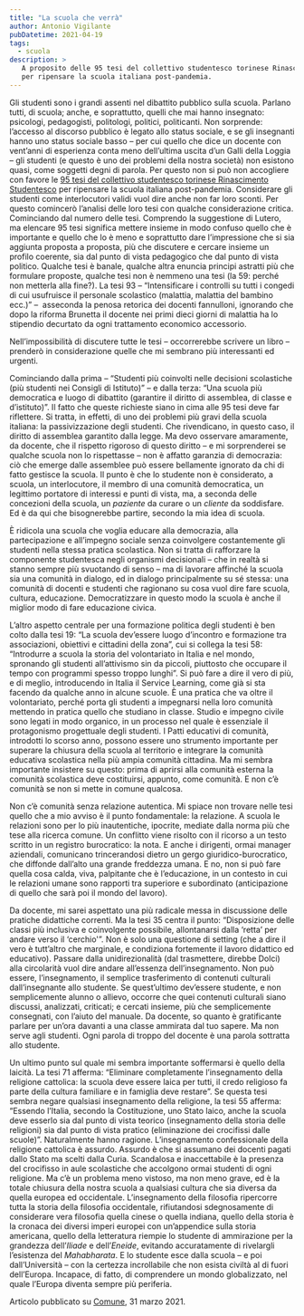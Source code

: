 ```yaml
---
title: "La scuola che verrà"
author: Antonio Vigilante
pubDatetime: 2021-04-19
tags: 
  - scuola
description: >
   A proposito delle 95 tesi del collettivo studentesco torinese Rinascimento Studentesco
   per ripensare la scuola italiana post-pandemia.
---
```


Gli studenti sono i grandi assenti nel dibattito pubblico sulla scuola. Parlano tutti, di scuola; anche, e soprattutto, quelli che mai hanno insegnato: psicologi, pedagogisti, politologi, politici, politicanti. Non sorprende: l’accesso al discorso pubblico è legato allo status sociale, e se gli insegnanti hanno uno status sociale basso – per cui quello che dice un docente con vent’anni di esperienza conta meno dell’ultima uscita d’un Galli della Loggia – gli studenti (e questo è uno dei problemi della nostra società) non esistono quasi, come soggetti degni di parola. Per questo non si può non accogliere con favore le [95 tesi del collettivo studentesco torinese Rinascimento Studentesco](https://www.skuola.net/scuola/scuola-post-pandemia-95-tesi-studenti-contro-dad.html) per ripensare la scuola italiana post-pandemia. Considerare gli studenti come interlocutori validi vuol dire anche non far loro sconti. Per questo comincerò l’analisi delle loro tesi con qualche considerazione critica. Cominciando dal numero delle tesi. Comprendo la suggestione di Lutero, ma elencare 95 tesi significa mettere insieme in modo confuso quello che è importante e quello che lo è meno e soprattutto dare l’impressione che si sia aggiunta proposta a proposta, più che discutere e cercare insieme un profilo coerente, sia dal punto di vista pedagogico che dal punto di vista politico. Qualche tesi è banale, qualche altra enuncia principi astratti più che formulare proposte, qualche tesi non è nemmeno una tesi (la 59: perché non metterla alla fine?). La tesi 93 – “Intensificare i controlli su tutti i congedi di cui usufruisce il personale scolastico (malattia, malattia del bambino ecc.)” –  asseconda la penosa retorica dei docenti fannulloni, ignorando che dopo la riforma Brunetta il docente nei primi dieci giorni di malattia ha lo stipendio decurtato da ogni trattamento economico accessorio. 

Nell’impossibilità di discutere tutte le tesi – occorrerebbe scrivere un libro – prenderò in considerazione quelle che mi sembrano più interessanti ed urgenti. 

Cominciando dalla prima – “Studenti più coinvolti nelle decisioni scolastiche (più studenti nei Consigli di Istituto)” – e dalla terza: “Una scuola più democratica e luogo di dibattito (garantire il diritto di assemblea, di classe e d’istituto)”. Il fatto che queste richieste siano in cima alle 95 tesi deve far riflettere. Si tratta, in effetti, di uno dei problemi più gravi della scuola italiana: la passivizzazione degli studenti. Che rivendicano, in questo caso, il diritto di assemblea garantito dalla legge. Ma devo osservare amaramente, da docente, che il rispetto rigoroso di questo diritto – e mi sorprenderei se qualche scuola non lo rispettasse – non è affatto garanzia di democrazia: ciò che emerge dalle assemblee può essere bellamente ignorato da chi di fatto gestisce la scuola. Il punto è che lo studente non è considerato, a scuola, un interlocutore, il membro di una comunità democratica, un legittimo portatore di interessi e punti di vista, ma, a seconda delle concezioni della scuola, un _paziente_ da curare o un _cliente_ da soddisfare. Ed è da qui che bisognerebbe partire, secondo la mia idea di scuola. 

È ridicola una scuola che voglia educare alla democrazia, alla partecipazione e all’impegno sociale senza coinvolgere costantemente gli studenti nella stessa pratica scolastica. Non si tratta di rafforzare la componente studentesca negli organismi decisionali – che in realtà si stanno sempre più svuotando di senso – ma di lavorare affinché la scuola sia una comunità in dialogo, ed in dialogo principalmente su sé stessa: una comunità di docenti e studenti che ragionano su cosa vuol dire fare scuola, cultura, educazione. Democratizzare in questo modo la scuola è anche il miglior modo di fare educazione civica. 

L’altro aspetto centrale per una formazione politica degli studenti è ben colto dalla tesi 19: “La scuola dev’essere luogo d’incontro e formazione tra associazioni, obiettivi e cittadini della zona”, cui si collega la tesi 58: “Introdurre a scuola la storia del volontariato in Italia e nel mondo, spronando gli studenti all’attivismo sin da piccoli, piuttosto che occupare il tempo con programmi spesso troppo lunghi”. Si può fare a dire il vero di più, e di meglio, introducendo in Italia il Service Learning, come già si sta facendo da qualche anno in alcune scuole. È una pratica che va oltre il volontariato, perché porta gli studenti a impegnarsi nella loro comunità mettendo in pratica quello che studiano in classe. Studio e impegno civile sono legati in modo organico, in un processo nel quale è essenziale il protagonismo progettuale degli studenti. I Patti educativi di comunità, introdotti lo scorso anno, possono essere uno strumento importante per superare la chiusura della scuola al territorio e integrare la comunità educativa scolastica nella più ampia comunità cittadina. Ma mi sembra importante insistere su questo: prima di aprirsi alla comunità esterna la comunità scolastica deve costituirsi, appunto, come comunità. E non c’è comunità se non si mette in comune qualcosa. 

Non c’è comunità senza relazione autentica. Mi spiace non trovare nelle tesi quello che a mio avviso è il punto fondamentale: la relazione. A scuola le relazioni sono per lo più inautentiche, ipocrite, mediate dalla norma più che tese alla ricerca comune. Un conflitto viene risolto con il ricorso a un testo scritto in un registro burocratico: la nota. E anche i dirigenti, ormai manager aziendali, comunicano trincerandosi dietro un gergo giuridico-burocratico, che diffonde dall’alto una grande freddezza umana. E no, non si può fare quella cosa calda, viva, palpitante che è l’educazione, in un contesto in cui le relazioni umane sono rapporti tra superiore e subordinato (anticipazione di quello che sarà poi il mondo del lavoro). 

Da docente, mi sarei aspettato una più radicale messa in discussione delle pratiche didattiche correnti. Ma la tesi 35 centra il punto: “Disposizione delle classi più inclusiva e coinvolgente possibile, allontanarsi dalla ‘retta’ per andare verso il ‘cerchio'”. Non è solo una questione di setting (che a dire il vero è tutt’altro che marginale, e condiziona fortemente il lavoro didattico ed educativo). Passare dalla unidirezionalità (dal trasmettere, direbbe Dolci) alla circolarità vuol dire andare all’essenza dell’insegnamento. Non può essere, l’insegnamento, il semplice trasferimento di contenuti culturali dall’insegnante allo studente. Se quest’ultimo dev’essere studente, e non semplicemente alunno o allievo, occorre che quei contenuti culturali siano discussi, analizzati, criticati; e cercati insieme, più che semplicemente consegnati, con l’aiuto del manuale. Da docente, so quanto è gratificante parlare per un’ora davanti a una classe ammirata dal tuo sapere. Ma non serve agli studenti. Ogni parola di troppo del docente è una parola sottratta allo studente. 

Un ultimo punto sul quale mi sembra importante soffermarsi è quello della laicità. La tesi 71 afferma: “Eliminare completamente l’insegnamento della religione cattolica: la scuola deve essere laica per tutti, il credo religioso fa parte della cultura familiare e in famiglia deve restare”. Se questa tesi sembra negare qualsiasi insegnamento della religione, la tesi 55 afferma: “Essendo l’Italia, secondo la Costituzione, uno Stato laico, anche la scuola deve esserlo sia dal punto di vista teorico (insegnamento della storia delle religioni) sia dal punto di vista pratico (eliminazione dei crocifissi dalle scuole)”. Naturalmente hanno ragione. L’insegnamento confessionale della religione cattolica è assurdo. Assurdo è che si assumano dei docenti pagati dallo Stato ma scelti dalla Curia. Scandalosa e inaccettabile è la presenza del crocifisso in aule scolastiche che accolgono ormai studenti di ogni religione. Ma c’è un problema meno vistoso, ma non meno grave, ed è la totale chiusura della nostra scuola a qualsiasi cultura che sia diversa da quella europea ed occidentale. L’insegnamento della filosofia ripercorre tutta la storia della filosofia occidentale, rifiutandosi sdegnosamente di considerare vera filosofia quella cinese o quella indiana, quello della storia è la cronaca dei diversi imperi europei con un’appendice sulla storia americana, quello della letteratura riempie lo studente di ammirazione per la grandezza dell’_Iliade_ e dell’_Eneide_, evitando accuratamente di rivelargli l’esistenza del _Mahabharata_. E lo studente esce dalla scuola – e poi dall’Università – con la certezza incrollabile che non esista civiltà al di fuori dell’Europa. Incapace, di fatto, di comprendere un mondo globalizzato, nel quale l’Europa diventa sempre più periferia.

Articolo pubblicato su [Comune](https://comune-info.net/la-scuola-che-verra/), 31 marzo 2021.
